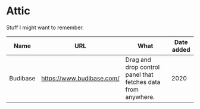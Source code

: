 # Attic

Stuff I might want to remember.

|Name|URL|What|Date added|
|-|-|-|-|
|Budibase|https://www.budibase.com/|Drag and drop control panel that fetches data from anywhere.|2020|
